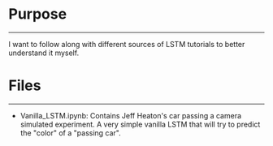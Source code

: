 # Purpose
---
I want to follow along with different sources of LSTM tutorials to better understand it myself.


# Files
---
* Vanilla_LSTM.ipynb: Contains Jeff Heaton's car passing a camera simulated experiment. A very simple vanilla LSTM that will try to predict the "color" of a "passing car".